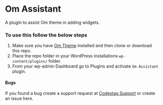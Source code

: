 # Om Assistant
A plugin to assist Om theme in adding widgets.

### To use this follow the below steps
 1. Make sure you have [Om Theme](https://codestag.com/themes/om) installed and then clone or download this repo.
 2. Place the repo folder in your WordPress installations `wp-content/plugins/` folder.
 3. From your wp-admin Dashboard go to Plugins and activate `Om Assistant` plugin.

#### Bugs
If you found a bug create a support request at [Codestag Support](https://codestag.com/support) or create an issue here.
